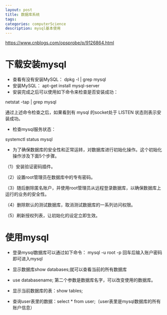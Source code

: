 ```yaml
---
layout: post
title: 数据库系统
tags:
categories: computerScience
description: mysql基本使用
---
```


https://www.cnblogs.com/opsprobe/p/9126864.html

# 下载安装mysql

* 查看有没有安装MySQL：
dpkg -l | grep mysql
* 安装MySQL：
apt-get install mysql-server
* 安装完成之后可以使用如下命令来检查是否安装成功：

netstat -tap | grep mysql

通过上述命令检查之后，如果看到有 mysql 的socket处于 LISTEN 状态则表示安装成功。

* 检查mysql服务状态：

systemctl status mysql
* 为了确保数据库的安全性和正常运转，对数据库进行初始化操作。这个初始化操作涉及下面5个步骤。

（1）安装验证密码插件。

（2）设置root管理员在数据库中的专有密码。

（3）随后删除匿名账户，并使用root管理员从远程登录数据库，以确保数据库上运行的业务的安全性。

（4）删除默认的测试数据库，取消测试数据库的一系列访问权限。

（5）刷新授权列表，让初始化的设定立即生效。

# 使用mysql

* 登录mysql数据库可以通过如下命令：
mysql -u root -p
回车后输入账户密码即可进入mysql

* 显示数据库show databases;就可以查看当前的所有数据库

* use databasename; 第二个参数是数据库名字，可以改变使用的数据库。

* 显示当前数据库的表：show tables; 
* 查询user表里的数据：select * from user;（user表里是mysql数据库的所有账户信息）